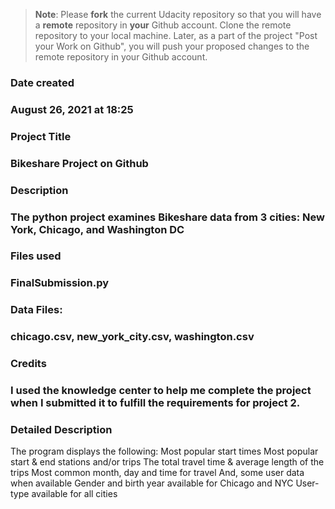 >**Note**: Please **fork** the current Udacity repository so that you will have a **remote** repository in **your** Github account. Clone the remote repository to your local machine. Later, as a part of the project "Post your Work on Github", you will push your proposed changes to the remote repository in your Github account.

### Date created
### August 26, 2021 at 18:25

### Project Title
### Bikeshare Project on Github

### Description
### The python project examines Bikeshare data from 3 cities: New York, Chicago, and Washington DC

### Files used
### FinalSubmission.py

### Data Files:
### chicago.csv, new_york_city.csv, washington.csv

### Credits
### I used the knowledge center to help me complete the project when I submitted it to fulfill the requirements for project 2.

### Detailed Description
The program displays the following:
     Most popular start times
	 Most popular start & end stations and/or trips
	 The total travel time & average length of the trips 
	 Most common month, day and time for travel
	 And, some user data when available
		Gender and birth year available for Chicago and NYC
		User-type available for all cities